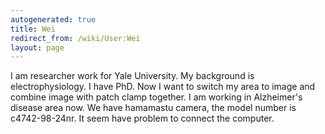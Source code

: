 ```yaml
---
autogenerated: true
title: Wei
redirect_from: /wiki/User:Wei
layout: page
---
```


I am researcher work for Yale University. My background is
electrophysiology. I have PhD. Now I want to switch my area to image and
combine image with patch clamp together. I am working in Alzheimer's
disease area now. We have hamamastu camera, the model number is
c4742-98-24nr. It seem have problem to connect the computer.

